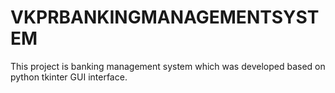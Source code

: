 # VKPRBANKINGMANAGEMENTSYSTEM
This project is banking management system which was developed based on python tkinter GUI interface.
